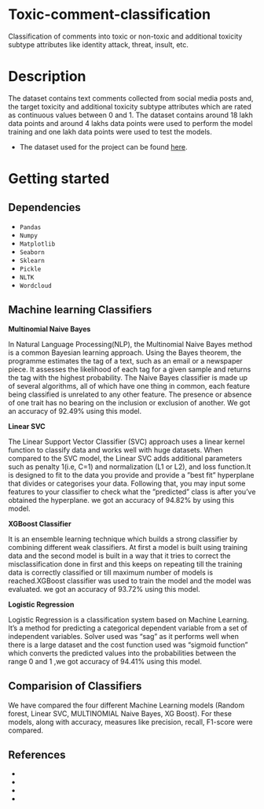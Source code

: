 # Toxic-comment-classification
Classification of comments into toxic or non-toxic and additional toxicity subtype attributes like identity attack, threat, insult, etc.

# Description
The dataset contains text comments collected from social media posts and, the target toxicity and additional toxicity subtype attributes which are rated as continuous values between 0 and 1. The dataset contains around 18 lakh data points and around 4 lakhs data points were used to perform the model training and one lakh data points were used to test the models.
- The dataset used for the project can be found [here](https://www.kaggle.com/fedesoriano/traffic-prediction-dataset).

# Getting started
## Dependencies 
- `Pandas`
- `Numpy`
- `Matplotlib`
- `Seaborn`
- `Sklearn`
- `Pickle`
- `NLTK`
- `Wordcloud`

## Machine learning Classifiers 
 **Multinomial Naive Bayes**
 
 
In Natural Language Processing(NLP), the Multinomial Naive Bayes method is a common Bayesian learning approach. Using the Bayes theorem, the programme estimates the tag of a text, such as an email or a newspaper piece. It assesses the likelihood of each tag for a given sample and returns the tag with the highest probability. The Naive Bayes classifier is made up of several algorithms, all of which have one thing in common, each feature being classified is unrelated to any other feature. The presence or absence of one trait has no bearing on the inclusion or exclusion of another. We got an accuracy of 92.49% using this model.

**Linear SVC**

The Linear Support Vector Classifier (SVC) approach uses a linear kernel function to classify data and works well with huge datasets. When compared to the SVC model, the Linear SVC adds additional parameters such as penalty 1(i.e, C=1) and normalization (L1 or L2), and loss function.It is designed to fit to the data you provide and provide a ”best fit” hyperplane that divides or categorises your data. Following that, you may input some features to your classifier to check what the ”predicted” class is after you’ve obtained the hyperplane. we got an accuracy of 94.82% by using this model.

**XGBoost Classifier**

It is an ensemble learning technique which builds a strong classifier by combining different weak classifiers. At first a model is built using training data and the second model is built in a way that it tries to correct the misclassification done in first and this keeps on repeating till the training data is correctly classified or till maximum number of models is reached.XGBoost classifier was used to train the model and the model was evaluated. we got an accuracy of 93.72% using this model.

**Logistic Regression**

Logistic Regression is a classification system based on Machine Learning. It’s a method for predicting a categorical dependent variable from a set of independent variables. Solver used was “sag” as it performs well when there is a large dataset and the cost function used was “sigmoid function” which converts the predicted values into the probabilities between the range 0 and 1 ,we got accuracy of 94.41% using this model.

## Comparision of Classifiers
We have compared the four different Machine Learning models (Random forest, Linear SVC, MULTINOMIAL Naive Bayes,
XG Boost). For these models, along with accuracy, measures like precision, recall, F1-score were compared.

## References
- [](https://github.com/jayspeidell/ToxicCommentClassification-/blob/master/ToxicComments_EDA.ipynb)
- [](https://www.analyticsvidhya.com/blog/2021/12/different-methods-for-calculating-sentiment-score-of-text/)
- [](https://saejournal.com/wp-content/uploads/2021/07/Personality-Prediction-Using-Machine-Learning.pdf)
- [](http://scikit-learn.org/stable/modules/generated/sklearn.naive)



